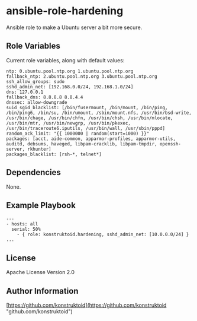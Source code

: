ansible-role-hardening
=========

Ansible role to make a Ubuntu server a bit more secure.

Role Variables
--------------

Current role variables, along with default values:

```
ntp: 0.ubuntu.pool.ntp.org 1.ubuntu.pool.ntp.org
fallback_ntp: 2.ubuntu.pool.ntp.org 3.ubuntu.pool.ntp.org
ssh_allow_groups: sudo
sshd_admin_net: [192.168.0.0/24, 192.168.1.0/24]
dns: 127.0.0.1
fallback_dns: 8.8.8.8 8.8.4.4
dnssec: allow-downgrade
suid_sgid_blacklist: [/bin/fusermount, /bin/mount, /bin/ping, /bin/ping6, /bin/su, /bin/umount, /sbin/mount.nfs, /usr/bin/bsd-write, /usr/bin/chage, /usr/bin/chfn, /usr/bin/chsh, /usr/bin/mlocate, /usr/bin/mtr, /usr/bin/newgrp, /usr/bin/pkexec, /usr/bin/traceroute6.iputils, /usr/bin/wall, /usr/sbin/pppd]
random_ack_limit: "{{ 1000000 | random(start=1000) }}"
packages: [acct, aide-common, apparmor-profiles, apparmor-utils, auditd, debsums, haveged, libpam-cracklib, libpam-tmpdir, openssh-server, rkhunter]
packages_blacklist: [rsh-*, telnet*]
```

Dependencies
------------

None.

Example Playbook
----------------

```
---
- hosts: all
  serial: 50%
    - { role: konstruktoid.hardening, sshd_admin_net: [10.0.0.0/24] }
...
```

License
-------

Apache License Version 2.0

Author Information
------------------

[https://github.com/konstruktoid](https://github.com/konstruktoid "github.com/konstruktoid")

